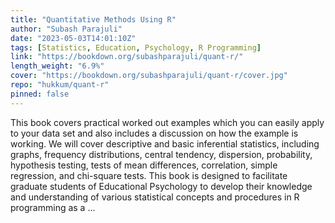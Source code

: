 ```yaml
---
title: "Quantitative Methods Using R"
author: "Subash Parajuli"
date: "2023-05-03T14:01:10Z"
tags: [Statistics, Education, Psychology, R Programming]
link: "https://bookdown.org/subashparajuli/quant-r/"
length_weight: "6.9%"
cover: "https://bookdown.org/subashparajuli/quant-r/cover.jpg"
repo: "hukkum/quant-r"
pinned: false
---
```


This book covers practical worked out examples which you can easily apply to your data set and also includes a discussion on how the example is working. We will cover descriptive and basic inferential statistics, including graphs, frequency distributions, central tendency, dispersion, probability, hypothesis testing, tests of mean differences, correlation, simple regression, and chi-square tests. This book is designed to facilitate graduate students of Educational Psychology to develop their knowledge and understanding of various statistical concepts and procedures in R programming as a ...
